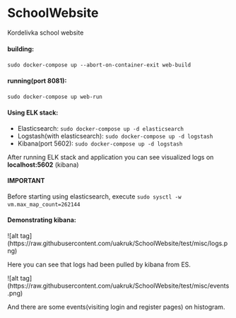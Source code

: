 # SchoolWebsite
Kordelivka school website<br>
<h4>building:</h4>
<code>sudo docker-compose up --abort-on-container-exit web-build</code>
<h4>running(port 8081):</h4>
<code>sudo docker-compose up web-run</code>
<h4>Using ELK stack:</h4>
<ul>
  <li> Elasticsearch: <code>sudo docker-compose up -d elasticsearch</code></li>
  <li> Logstash(with elasticsearch): <code>sudo docker-compose up -d logstash</code></li>
  <li> Kibana(port 5602): <code>sudo docker-compose up -d logstash</code></li>
</ul>
<p>After running ELK stack and application you can see visualized logs on <b>localhost:5602</b> (kibana)</p>
<h4>IMPORTANT</h4>
<p>Before starting using elasticsearch, execute <code>sudo sysctl -w vm.max_map_count=262144</code></p>
<h4>Demonstrating kibana:</h4>
![alt tag](https://raw.githubusercontent.com/uakruk/SchoolWebsite/test/misc/logs.png)
<p>Here you can see that logs had been pulled by kibana from ES.</p>
![alt tag](https://raw.githubusercontent.com/uakruk/SchoolWebsite/test/misc/events.png)
<p>And there are some events(visiting login and register pages) on histogram.</p>

